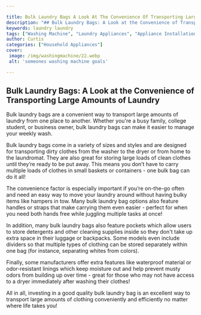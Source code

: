 ```yaml
---

title: Bulk Laundry Bags A Look At The Convenience Of Transporting Large Amounts Of Laundry
description: "## Bulk Laundry Bags: A Look at the Convenience of Transporting Large Amounts of Laundry...keep reading to learn"
keywords: laundry laundry
tags: ["Washing Machine", "Laundry Appliances", "Appliance Installation"]
author: Curtis
categories: ["Household Appliances"]
cover: 
 image: /img/washingmachine/22.webp
 alt: 'someones washing machine goals'

---
```


## Bulk Laundry Bags: A Look at the Convenience of Transporting Large Amounts of Laundry

Bulk laundry bags are a convenient way to transport large amounts of laundry from one place to another. Whether you're a busy family, college student, or business owner, bulk laundry bags can make it easier to manage your weekly wash. 

Bulk laundry bags come in a variety of sizes and styles and are designed for transporting dirty clothes from the washer to the dryer or from home to the laundromat. They are also great for storing large loads of clean clothes until they’re ready to be put away. This means you don’t have to carry multiple loads of clothes in small baskets or containers - one bulk bag can do it all! 

The convenience factor is especially important if you’re on-the-go often and need an easy way to move your laundry around without having bulky items like hampers in tow. Many bulk laundry bag options also feature handles or straps that make carrying them even easier - perfect for when you need both hands free while juggling multiple tasks at once! 

In addition, many bulk laundry bags also feature pockets which allow users to store detergents and other cleaning supplies inside so they don't take up extra space in their luggage or backpacks. Some models even include dividers so that multiple types of clothing can be stored separately within one bag (for instance, separating whites from colors). 
 
Finally, some manufacturers offer extra features like waterproof material or odor-resistant linings which keep moisture out and help prevent musty odors from building up over time - great for those who may not have access to a dryer immediately after washing their clothes! 

 All in all, investing in a good quality bulk laundry bag is an excellent way to transport large amounts of clothing conveniently and efficiently no matter where life takes you!
